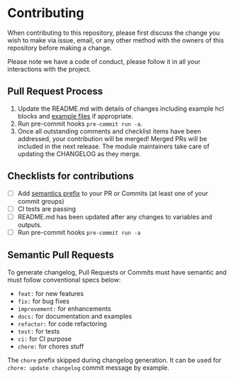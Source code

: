 # Contributing

When contributing to this repository, please first discuss the change you wish to make via issue,
email, or any other method with the owners of this repository before making a change.

Please note we have a code of conduct, please follow it in all your interactions with the project.

## Pull Request Process

1. Update the README.md with details of changes including example hcl blocks and [example files](./examples) if appropriate.
2. Run pre-commit hooks `pre-commit run -a`.
3. Once all outstanding comments and checklist items have been addressed, your contribution will be merged! Merged PRs will be included in the next release. The module maintainers take care of updating the CHANGELOG as they merge.

## Checklists for contributions

- [ ] Add [semantics prefix](#semantic-pull-requests) to your PR or Commits (at least one of your commit groups)
- [ ] CI tests are passing
- [ ] README.md has been updated after any changes to variables and outputs.
- [ ] Run pre-commit hooks `pre-commit run -a`

## Semantic Pull Requests

To generate changelog, Pull Requests or Commits must have semantic and must follow conventional specs below:

- `feat:` for new features
- `fix:` for bug fixes
- `improvement:` for enhancements
- `docs:` for documentation and examples
- `refactor:` for code refactoring
- `test:` for tests
- `ci:` for CI purpose
- `chore:` for chores stuff

The `chore` prefix skipped during changelog generation. It can be used for `chore: update changelog` commit message by example.
